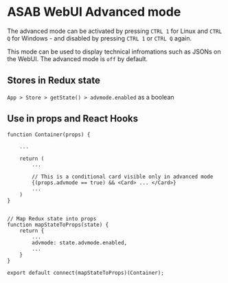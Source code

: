 # ASAB WebUI Advanced mode

The advanced mode can be activated by pressing `CTRL 1` for Linux and `CTRL Q` for Windows - and disabled by pressing `CTRL 1` or `CTRL Q` again.

This mode can be used to display technical infromations such as JSONs on the WebUI.
The advanced mode is `off` by default.


## Stores in Redux state

`App > Store > getState() > advmode.enabled` as a boolean


## Use in props and React Hooks

```
function Container(props) {

	...

	return (
		...

		// This is a conditional card visible only in advanced mode
		{(props.advmode == true) && <Card> ... </Card>}
		...
	)
}


// Map Redux state into props
function mapStateToProps(state) {
	return {
		...
		advmode: state.advmode.enabled,
		...
	}
}

export default connect(mapStateToProps)(Container);
```
